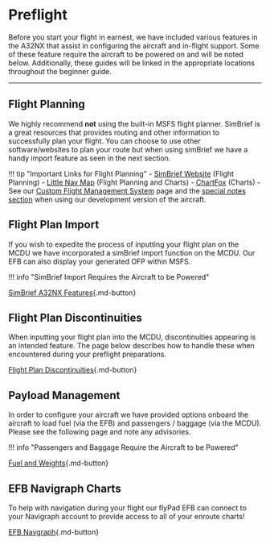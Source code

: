 # Preflight

Before you start your flight in earnest, we have included various features in the A32NX that assist in configuring the aircraft and in-flight support. Some of these feature require the aircraft to be powered on and will be noted below. Additionally, these guides will be linked in the appropriate locations throughout the beginner guide. 

---

## Flight Planning

We highly recommend **not** using the built-in MSFS flight planner. SimBrief is a great resources that provides routing and other information to successfully plan your flight. You can choose to use other software/websites to plan your route but when using simBrief we have a handy import feature as seen in the next section.

!!! tip "Important Links for Flight Planning"
    - [SimBrief Website](https://www.simbrief.com/) (Flight Planning) 
    - [Little Nav Map](https://albar965.github.io/littlenavmap.html) (Flight Planning and Charts)
    - [ChartFox](https://chartfox.org/) (Charts)
    - See our [Custom Flight Management System](../../fbw-a32nx/feature-guides/cFMS.md) page and the [special notes section](../../fbw-a32nx/feature-guides/cFMS.md#special-notes) when using our development version of the aircraft.

## Flight Plan Import

If you wish to expedite the process of inputting your flight plan on the MCDU we have incorporated a simBrief import function on the MCDU. Our EFB can also display your generated OFP within MSFS.

!!! info "SimBrief Import Requires the Aircraft to be Powered"

[SimBrief A32NX Features](../../fbw-a32nx/feature-guides/simbrief.md){.md-button}

## Flight Plan Discontinuities

When inputting your flight plan into the MCDU, discontinuities appearing is an intended feature. The page below describes how to handle these when encountered during your preflight preparations.

[Flight Plan Discontinuities](preparing-mcdu.md#discontinuity){.md-button}

## Payload Management

In order to configure your aircraft we have provided options onboard the aircraft to load fuel (via the EFB) and passengers / baggage (via the MCDU). Please see the following page and note any advisories.

!!! info "Passengers and Baggage Require the Aircraft to be Powered"

[Fuel and Weights](../../fbw-a32nx/feature-guides/loading-fuel-weight.md){.md-button}

## EFB Navigraph Charts

To help with navigation during your flight our flyPad EFB can connect to your Navigraph account to provide access to all of your enroute charts!

[EFB Navgraph](../../fbw-a32nx/feature-guides/flyPad/charts.md){.md-button}